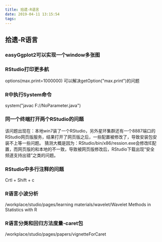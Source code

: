 ```yaml
---
title: 拾遗-R语言
date: 2019-04-11 13:15:54
tags:
---
```


## 拾遗-R语言

### easyGgplot2可以实现一个window多张图
### RStudio打印更多航
options(max.print=1000000)
可以解决getOption("max.print")的问题

### R中执行System命令
system("javac F://NoParameter.java")

### 同一个终端打开两个RStudio的问题
该问题出现在：本地win7装了一个RStudio，另外星环集群还有一个8887端口的RStudio网页版服务，结果打开了网页版之后，一些配置被修改了，导致安装包安装不上等一些问题。
猜测大概是因为：RStudio/bin/x86/ression.exe会修改IE配置，而网页版的和本地的不一致，导致被网页版修改后，RStudio下载出现“安全频道支持出错”之类的问题。

### RStudio中多行注释的问题
Crtl + Shift + c 

### R语言小波分析
/workplace/studio/pages/learning materials/wavelet/Wavelet Methods in Statistics with R

### R语言分类和回归方法度量-caret包
/workplace/studio/pages/papers/vignetteForCaret

